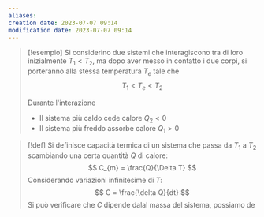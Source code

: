 ```yaml
---
aliases: 
creation date: 2023-07-07 09:14
modification date: 2023-07-07 09:14
---
```


> [!esempio]
> Si considerino due sistemi che interagiscono tra di loro
> inizialmente $T_{1} < T_{2}$, ma dopo aver messo in contatto i due corpi, si porteranno alla stessa temperatura $T_{e}$ tale che
> $$ T_{1} < T_{e} < T_{2} $$
> 
> Durante l'interazione
> - Il sistema più caldo cede calore $Q_{2} < 0$
> - Il sistema più freddo assorbe calore $Q_{1} > 0$

>[!def]
>Si definisce capacità termica di un sistema che passa da $T_{1}$ a $T_{2}$ scambiando una certa quantità $Q$ di calore:
>$$ C_{m} = \frac{Q}{\Delta T} $$
>Considerando variazioni infinitesime di $T$:
>$$ C = \frac{\delta Q}{dt}  $$
>Si può verificare che $C$ dipende dalal massa del sistema, possiamo de